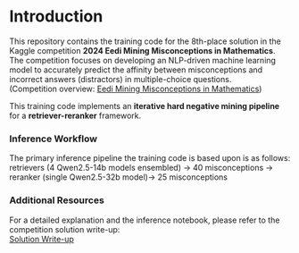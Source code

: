 # Introduction

This repository contains the training code for the 8th-place solution in the Kaggle competition **2024 Eedi Mining Misconceptions in Mathematics**. The competition focuses on developing an NLP-driven machine learning model to accurately predict the affinity between misconceptions and incorrect answers (distractors) in multiple-choice questions.  
(Competition overview: [Eedi Mining Misconceptions in Mathematics](https://www.kaggle.com/competitions/eedi-mining-misconceptions-in-mathematics/overview))

This training code implements an **iterative hard negative mining pipeline** for a **retriever-reranker** framework.  

### Inference Workflow
The primary inference pipeline the training code is based upon is as follows:  
retrievers (4 Qwen2.5-14b models ensembled) → 40 misconceptions → reranker (single Qwen2.5-32b model)→ 25 misconceptions

### Additional Resources
For a detailed explanation and the inference notebook, please refer to the competition solution write-up:  
[Solution Write-up](https://www.kaggle.com/competitions/eedi-mining-misconceptions-in-mathematics/discussion/551412)
